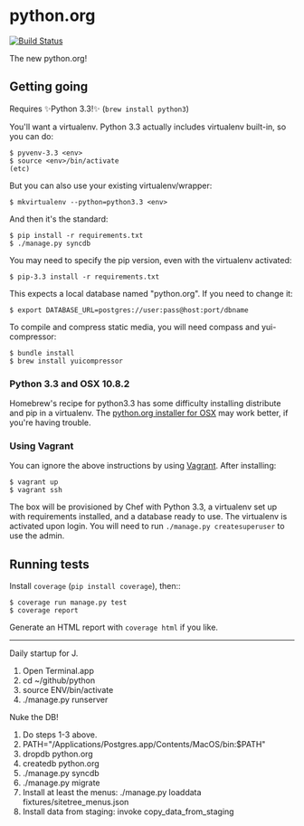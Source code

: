 python.org
==========

[![Build Status](https://next.travis-ci.com/proevo/pythondotorg.png?token=rzZWMj7qjjfKoW211CMz&branch=master)](https://next.travis-ci.com/proevo/pythondotorg)

The new python.org!

Getting going
-------------

Requires :sparkles:Python 3.3!:sparkles: (`brew install python3`)

You'll want a virtualenv. Python 3.3 actually includes virtualenv built-in,
so you can do:

    $ pyvenv-3.3 <env>
    $ source <env>/bin/activate
    (etc)

But you can also use your existing virtualenv/wrapper:

    $ mkvirtualenv --python=python3.3 <env>

And then it's the standard:

    $ pip install -r requirements.txt
    $ ./manage.py syncdb

You may need to specify the pip version, even with the virtualenv activated:

    $ pip-3.3 install -r requirements.txt

This expects a local database named "python.org". If you need to change it:

    $ export DATABASE_URL=postgres://user:pass@host:port/dbname

To compile and compress static media, you will need compass and yui-compressor:
    
    $ bundle install
    $ brew install yuicompressor

### Python 3.3 and OSX 10.8.2

Homebrew's recipe for python3.3 has some difficulty installing distribute 
and pip in a virtualenv. The [python.org installer for OSX](http://www.python.org/download/) 
may work better, if you're having trouble.

### Using Vagrant

You can ignore the above instructions by using [Vagrant](http://www.vagrantup.com/). After installing:

    $ vagrant up
    $ vagrant ssh

The box will be provisioned by Chef with Python 3.3, a virtualenv set up with requirements installed, and a database ready to use. The virtualenv is activated upon login. You will need to run `./manage.py createsuperuser` to use the admin.

Running tests
-------------

Install `coverage` (`pip install coverage`), then::

    $ coverage run manage.py test
    $ coverage report

Generate an HTML report with `coverage html` if you like.


------------

Daily startup for J.

1. Open Terminal.app
2. cd ~/github/python
3. source ENV/bin/activate
4. ./manage.py runserver

Nuke the DB!

1. Do steps 1-3 above.
2. PATH="/Applications/Postgres.app/Contents/MacOS/bin:$PATH"
3. dropdb python.org
4. createdb python.org
5. ./manage.py syncdb
6. ./manage.py migrate
7. Install at least the menus: ./manage.py loaddata fixtures/sitetree_menus.json
8. Install data from staging: invoke copy_data_from_staging
